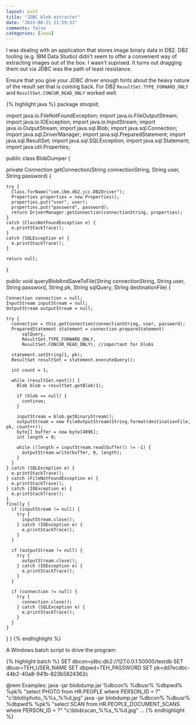 ```yaml
---
layout: post
title: "JDBC blob extractor"
date: "2015-08-21 21:59:33"
comments: false
categories: [Java]
---
```


I was dealing with an application that stores image binary data in DB2. DB2 tooling (e.g. IBM Data Studio) didn't seem to offer a convenient way of extracting images out of the box. I wasn't suprised. It turns out dragging them out via JDBC was the path of least resistance.

Ensure that you give your JDBC driver enough hints about the heavy nature of the result set that is coming back. For DB2 `ResultSet.TYPE_FORWARD_ONLY` and `ResultSet.CONCUR_READ_ONLY` worked well.

{% highlight java %}
package stoopid;

import java.io.FileNotFoundException;
import java.io.FileOutputStream;
import java.io.IOException;
import java.io.InputStream;
import java.io.OutputStream;
import java.sql.Blob;
import java.sql.Connection;
import java.sql.DriverManager;
import java.sql.PreparedStatement;
import java.sql.ResultSet;
import java.sql.SQLException;
import java.sql.Statement;
import java.util.Properties;

public class BlobDumper {

  private Connection getConnection(String connectionString, String user, String password) {

    try {
      Class.forName("com.ibm.db2.jcc.DB2Driver");
      Properties properties = new Properties();
      properties.put("user", user);
      properties.put("password", password);
      return DriverManager.getConnection(connectionString, properties);
    }
    catch (ClassNotFoundException e) {
      e.printStackTrace();
    }
    catch (SQLException e) {
      e.printStackTrace();
    }

    return null;
  }


  public void queryBlobAndSaveToFile(String connectionString, String user, String password, String pk, String sqlQuery, String destinationFile) {

    Connection connection = null;
    InputStream inputStream = null;
    OutputStream outputStream = null;

    try {
      connection = this.getConnection(connectionString, user, password);
      PreparedStatement statement = connection.prepareStatement(
          sqlQuery,
          ResultSet.TYPE_FORWARD_ONLY,
          ResultSet.CONCUR_READ_ONLY); //important for blobs

      statement.setString(1, pk);
      ResultSet resultSet = statement.executeQuery();

      int count = 1;

      while (resultSet.next()) {
        Blob blob = resultSet.getBlob(1);

        if (blob == null) {
          continue;
        }

        inputStream = blob.getBinaryStream();
        outputStream = new FileOutputStream(String.format(destinationFile, pk, count++));
        byte[] buffer = new byte[4096];
        int length = 0;

        while ((length = inputStream.read(buffer)) != -1) {
          outputStream.write(buffer, 0, length);
        }
      }
    } catch (SQLException e) {
      e.printStackTrace();
    } catch (FileNotFoundException e) {
      e.printStackTrace();
    } catch (IOException e) {
      e.printStackTrace();
    }
    finally {
      if (inputStream != null) {
        try {
          inputStream.close();
        } catch (IOException e) {
          e.printStackTrace();
        }
      }

      if (outputStream != null) {
        try {
          outputStream.close();
        } catch (IOException e) {
          e.printStackTrace();
        }
      }

      if (connection != null) {
        try {
          connection.close();
        } catch (SQLException e) {
          e.printStackTrace();
        }
      }
    }
  }
}
{% endhighlight %}

A Windows batch script to drive the program:

{% highlight batch %}
SET dbcon=jdbc:db2://127.0.0.1:50000/testdb
SET dbusr=TEH_USER_NAME
SET dbpwd=TEH_PASSWORD
SET pk=dd7ecdbc-44b2-40a8-941b-823b5824362c

@rem Examples:
java -jar blobdump.jar %dbcon% %dbusr% %dbpwd% %pk% "select PHOTO from HR.PEOPLE where PERSON_ID = ?" "c:\\blob\\photo_%%s_%%d.jpg"
java -jar blobdump.jar %dbcon% %dbusr% %dbpwd% %pk% "select SCAN from HR.PEOPLE_DOCUMENT_SCANS where PERSON_ID = ?" "c:\\blob\\scan_%%s_%%d.jpg"
...
{% endhighlight %}

